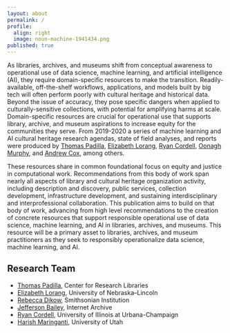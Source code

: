 ```yaml
---
layout: about
permalink: /
profile:
  align: right
  image: noun-machine-1941434.png
published: true
---
```


As libraries, archives, and museums shift from conceptual awareness to operational use of data science, machine learning, and artificial intelligence (AI), they require domain-specific resources to make the transition. Readily-available, off-the-shelf workflows, applications, and models built by big tech will often perform poorly with cultural heritage and historical data. Beyond the issue of accuracy, they pose specific dangers when applied to culturally-sensitive collections, with potential for amplifying harms at scale. Domain-specific resources are crucial for operational use that supports library, archive, and museum aspirations to increase equity for the communities they serve. From 2019-2020 a series of machine learning and AI cultural heritage research agendas, state of field analyses, and reports were produced by [Thomas Padilla](https://doi.org/10.25333/XK7Z-9G97), [Elizabeth Lorang](https://digitalcommons.unl.edu/libraryscience/396), [Ryan Cordell](https://blogs.loc.gov/thesignal/2020/07/machine-learning-libraries-a-report-on-the-state-of-the-field/), [Oonagh Murphy](https://themuseumsai.network/toolkit/), and [Andrew Cox](https://doi.org/10.1108/LHT-08-2018-0105), among others.     

These resources share in common foundational focus on equity and justice in computational work. Recommendations  from this body of work span nearly all aspects of library and cultural heritage organization activity, including description and discovery, public services, collection development, infrastructure development, and sustaining interdisciplinary and interprofessional collaboration. This publication aims to build on that body of work, advancing from high level recommendations to the creation of concrete resources that support responsible operational use of data science, machine learning, and AI in libraries, archives, and museums. This resource will be a primary asset to libraries, archives, and museum practitioners as they seek to responsibly operationalize data science, machine learning, and AI.  

## Research Team

+ [Thomas Padilla](https://www.thomaspadilla.org/), Center for Research Libraries
+ [Elizabeth Lorang](https://www.elizabethlorang.com/), University of Nebraska­–Lincoln
+ [Rebecca Dikow](https://datascience.si.edu/people/dr-rebecca-dikow), Smithsonian Institution
+ [Jefferson Bailey](https://github.com/jeffersonbailey), Internet Archive
+ [Ryan Cordell](https://ryancordell.org/), University of Illinois at Urbana-Champaign
+ [Harish Maringanti](https://faculty.utah.edu/u0986122-Harish_Kumar_Maringanti/research/index.hml), University of Utah

